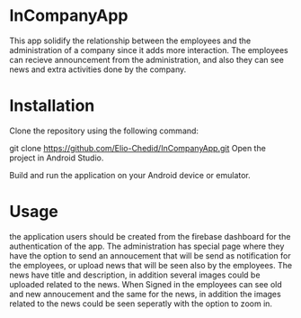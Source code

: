 # InCompanyApp
This app solidify the relationship between the employees and the administration of a company since it adds more interaction.
The employees can recieve announcement from the administration, and also they can see news and extra activities done by the company.

# Installation
Clone the repository using the following command:

git clone https://github.com/Elio-Chedid/InCompanyApp.git
Open the project in Android Studio.

Build and run the application on your Android device or emulator.

# Usage
the application users should be created from the firebase dashboard for the authentication of the app.
The administration has special page where they have the option to send an annoucement that will be send as notification for the employees, or upload news
that will be seen also by the employees. The news have title and description, in addition several images could be uploaded related to the news. When Signed in
the employees can see old and new annoucement and the same for the news, in addition the images related to the news could be seen seperatly with the option to zoom in.
